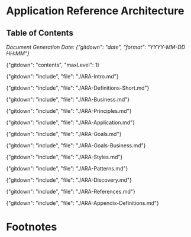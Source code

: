 # Application Reference Architecture


## Table of Contents
*Document Generation Date: {"gitdown": "date", "format": "YYYY-MM-DD HH:MM"}*

{"gitdown": "contents", "maxLevel": 1}

{"gitdown": "include", "file": "./ARA-Intro.md"}

{"gitdown": "include", "file": "./ARA-Definitions-Short.md"}

{"gitdown": "include", "file": "./ARA-Business.md"}

{"gitdown": "include", "file": "./ARA-Principles.md"}

{"gitdown": "include", "file": "./ARA-Application.md"}

{"gitdown": "include", "file": "./ARA-Goals.md"}

{"gitdown": "include", "file": "./ARA-Goals-Business.md"}

{"gitdown": "include", "file": "./ARA-Styles.md"}

{"gitdown": "include", "file": "./ARA-Patterns.md"}

{"gitdown": "include", "file": "./ARA-Discovery.md"}

{"gitdown": "include", "file": "./ARA-References.md"}

{"gitdown": "include", "file": "./ARA-Appendix-Definitions.md"}

# Footnotes
